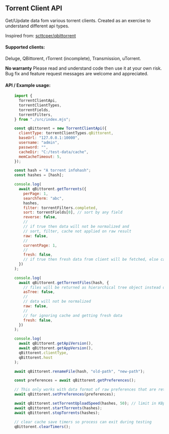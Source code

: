 ## Torrent Client API
Get/Update data fom various torrent clients. 
Created as an exercise to understand different api types.

Inspired from: [scttcper/qbittorrent](https://github.com/scttcper/qbittorrent "scttcper/qbittorrent")

####  Supported clients: 
Deluge, QBittorent, rTorrent (incomplete), Transmission, uTorrent. 

**No warranty**
Please read and understand code then use it at your own risk.
Bug fix and feature request messages are welcome and appreciated.

####  API / Example usage:

```javascript
    import {
      TorrentClientApi,
      torrentClientTypes,
      torrentFields,
      torrentFilters,
    } from "./src/index.mjs";

    const qBittorent = new TorrentClientApi({
      clientType: torrentClientTypes.qBittorent,
      baseUrl: "127.0.0.1:10000",
      username: "admin",
      password: "",
      cacheDir: "C:/test-data/cache",
      memCacheTimeout: 5,
    });

    const hash = "A torrent infohash";
    const hashes = [hash];

    console.log(
      await qBittorent.getTorrents({
        perPage: 1,
        searchTerm: "abc",
        hashes,
        filter: torrentFilters.completed,
        sort: torrentFields[0], // sort by any field
        reverse: false,
        //
        // if true then data will not be normalized and
        // sort, filter, cache not applied on raw result
        raw: false,
        //
        currentPage: 1,
        //
        fresh: false,
        // if true then fresh data from client will be fetched, else cache data will be returned
      })
    );

    console.log(
      await qBittorent.getTorrentFiles(hash, {
        // files will be returned as hierarchical tree object instead of array
        asTree: false,
        //
        // data will not be normalized
        raw: false,
        //
        // for ignoring cache and getting fresh data
        fresh: false,
      })
    );

    console.log(
      await qBittorent.getApiVersion(),
      await qBittorent.getAppVersion(),
      qBittorent.clientType,
      qBittorent.host
    );

    await qBittorent.renameFile(hash, "old-path", "new-path");

    const preferences = await qBittorent.getPreferences();

    // This only works with data format of raw preferences that are returned from getPreferences() method
    await qBittorent.setPreferences(preferences);

    await qBittorent.setTorrentUploadSpeed(hashes, 50); // limit in KBps
    await qBittorent.startTorrents(hashes);
    await qBittorent.stopTorrents(hashes);

    // clear cache save timers so process can exit during testing
    qBittorent.clearTimers();

```